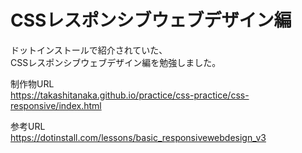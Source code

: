 # CSSレスポンシブウェブデザイン編

ドットインストールで紹介されていた、  
CSSレスポンシブウェブデザイン編を勉強しました。

制作物URL  
https://takashitanaka.github.io/practice/css-practice/css-responsive/index.html

参考URL  
https://dotinstall.com/lessons/basic_responsivewebdesign_v3

